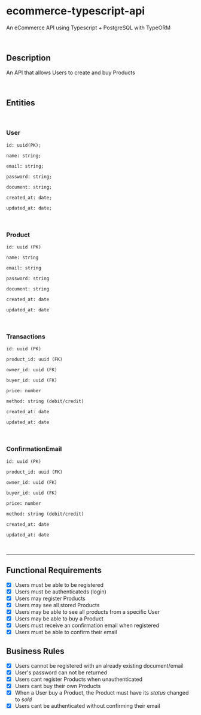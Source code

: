 # ecommerce-typescript-api

An eCommerce API using Typescript + PostgreSQL with TypeORM

<br>

## Description

An API that allows Users to create and buy Products

<br>

## Entities

<br>

### User

```
id: uuid(PK);

name: string;

email: string;

password: string;

document: string;

created_at: date;

updated_at: date;
```

<br>

### Product

```
id: uuid (PK)

name: string

email: string

password: string

document: string

created_at: date

updated_at: date
```

<br>

### Transactions

```
id: uuid (PK)

product_id: uuid (FK)

owner_id: uuid (FK)

buyer_id: uuid (FK)

price: number

method: string (debit/credit)

created_at: date

updated_at: date
```

<br>

### ConfirmationEmail

```
id: uuid (PK)

product_id: uuid (FK)

owner_id: uuid (FK)

buyer_id: uuid (FK)

price: number

method: string (debit/credit)

created_at: date

updated_at: date
```

<br>

---

## Functional Requirements

- [x] Users must be able to be registered
- [x] Users must be authenticateds (login)
- [x] Users may register Products
- [x] Users may see all stored Products
- [x] Users may be able to see all products from a specific User
- [x] Users may be able to buy a Product
- [x] Users must receive an confirmation email when registered
- [x] Users must be able to confirm their email

## Business Rules

- [x] Users cannot be registered with an already existing document/email
- [x] User's password can not be returned
- [x] Users cant register Products when unauthenticated
- [x] Users cant buy their own Products
- [x] When a User buy a Product, the Product must have its _status_ changed to _sold_
- [x] Users cant be authenticated without confirming their email
